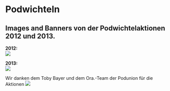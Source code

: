 Podwichteln
===========

Images and Banners von der Podwichtelaktionen 2012 und 2013.
----

<b>2012:</b><br />
<img src="https://raw.github.com/C3ltaXMedia/Podwichteln-2012-2013/master/2012/20121124090058!Action_Podwichteln-Toby2012.png">

<b>2013:</b><br />
<img src="https://raw.github.com/C3ltaXMedia/Podwichteln-2012-2013/master/2013/podwichteln300x300.png">

Wir danken dem Toby Bayer und dem Ora.-Team der Podunion für die Aktionen
<img src="http://podunion.com/wordpress/wp-content/uploads/2012/06/Logo-PodUnion-Web-s11.png">

